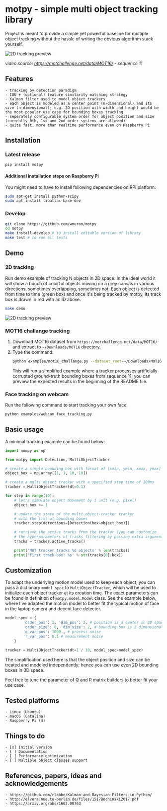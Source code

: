 # motpy - simple multi object tracking library

Project is meant to provide a simple yet powerful baseline for multiple object tracking without the hassle of writing the obvious algorithm stack yourself.

![2D tracking preview](assets/mot16_challange.gif)

_video source: <https://motchallenge.net/data/MOT16/> - sequence 11_

## Features

    - tracking by detection paradigm
    - IOU + (optional) feature similarity matching strategy
    - Kalman filter used to model object trackers
    - each object is modeled as a center point (n-dimensional) and its size (n-dimensional); e.g. 2D position with width and height would be the most popular use case for bounding boxes tracking
    - seperately configurable system order for object position and size (currently 0th, 1st and 2nd order systems are allowed)
    - quite fast, more than realtime performance even on Raspberry Pi

## Installation

### Latest release

```bash
pip install motpy
```

#### Additional installation steps on Raspberry Pi

You might need to have to install following dependencies on RPi platform:

```bash
sudo apt-get install python-scipy
sudo apt install libatlas-base-dev
```

### Develop

```bash
git clone https://github.com/wmuron/motpy
cd motpy 
make install-develop # to install editable version of library
make test # to run all tests
```

## Demo

### 2D tracking

Run demo example of tracking N objects in 2D space. In the ideal world it will show a bunch of colorful objects moving on a grey canvas in various directions, sometimes overlapping, sometimes not. Each object is detected from time to time (green box) and once it's being tracked by motpy, its track box is drawn in red with an ID above.

```bash
make demo
```

![2D tracking preview](assets/2d_multi_object_tracking.gif)

### MOT16 challange tracking

1.  Download MOT16 dataset from `https://motchallenge.net/data/MOT16/` and extract to `~/Downloads/MOT16` directory,
2.  Type the command: 
    ```bash
    python examples/mot16_challange.py --dataset_root=~/Downloads/MOT16 --seq_id=11
    ```
    This will run a simplified example where a tracker processes artificially corrupted ground-truth bounding boxes from sequence 11; you can preview the expected results in the beginning of the README file.

### Face tracking on webcam

Run the following command to start tracking your own face.

```bash
python examples/webcam_face_tracking.py
```

## Basic usage

A minimal tracking example can be found below:

```python
import numpy as np

from motpy import Detection, MultiObjectTracker

# create a simple bounding box with format of [xmin, ymin, xmax, ymax]
object_box = np.array([1, 1, 10, 10])

# create a multi object tracker with a specified step time of 100ms
tracker = MultiObjectTracker(dt=0.1)

for step in range(10):
    # let's simulate object movement by 1 unit (e.g. pixel)
    object_box += 1

    # update the state of the multi-object-tracker tracker
    # with the list of bounding boxes
    tracker.step(detections=[Detection(box=object_box)])

    # retrieve the active tracks from the tracker (you can customize
    # the hyperparameters of tracks filtering by passing extra arguments)
    tracks = tracker.active_tracks()

    print('MOT tracker tracks %d objects' % len(tracks))
    print('first track box: %s' % str(tracks[0].box))

```

## Customization

To adapt the underlying motion model used to keep each object, you can pass a dictionary `model_spec` to `MultiObjectTracker`, which will be used to initialize each object tracker at its creation time. The exact parameters can be found in definition of `motpy.model.Model` class. 
See the example below, where I've adapted the motion model to better fit the typical motion of face in the laptop camera and decent face detector.

```python
model_spec = {
        'order_pos': 1, 'dim_pos': 2, # position is a center in 2D space; under constant velocity model
        'order_size': 0, 'dim_size': 2, # bounding box is 2 dimensional; under constant velocity model
        'q_var_pos': 1000., # process noise
        'r_var_pos': 0.1 # measurement noise
    }

tracker = MultiObjectTracker(dt=1 / 10, model_spec=model_spec)
```

The simplification used here is that the object position and size can be treated and modeled independently; hence you can use even 2D bounding boxes in 3D space.

Feel free to tune the parameter of Q and R matrix builders to better fit your use case.

## Tested platforms

    - Linux (Ubuntu)
    - macOS (Catalina)
    - Raspberry Pi (4)

## Things to do

    - [x] Initial version
    - [ ] Documentation
    - [ ] Performance optimization
    - [ ] Multiple object classes support

## References, papers, ideas and acknowledgements

    - https://github.com/rlabbe/Kalman-and-Bayesian-Filters-in-Python/
    - http://elvera.nue.tu-berlin.de/files/1517Bochinski2017.pdf
    - https://arxiv.org/abs/1602.00763
